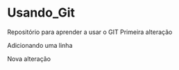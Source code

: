 # Usando_Git
Repositório para aprender a usar o GIT
Primeira alteração

Adicionando uma linha

Nova alteração
